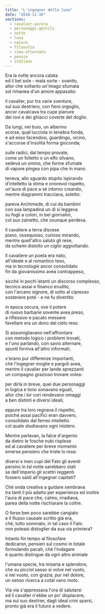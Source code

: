 ```yaml
---
title: "L'ingegner della luna"
date: "2018-11-10"
sections:
  - cavalier-aurora
  - personaggi-gentili
  - notte
  - luna
  - natura
  - filosofia
  - rima-alternata
  - poesie
  - italiano
---
```


Era la notte ancora calata\
ed il bel sole - mala sorte - svanito,\
allor che soltanto un'imago sfumata\
sol rimanea d'un amore appassito:

il cavalier, pur tra varie sventure,\
sul suo destriero, con fiero orgoglio,\
ancor cavalcava tra cupe pianure\
dei rovi e dei ghiacci coverte del doglio.

Da lungi, nel buio, un alberino\
scorse, qual lucciola in tenebra fonda,\
e ad esso facendosi, guardingo, vicino,\
s'accorse d'insolita forma gioconda;

sulle radici, dal tempo provate,\
come un folletto o un elfo silvano,\
sedeva un omino, che forme sfumate\
di vapore pingea con pipa che in mano

teneva, allo sguardo stupito ispirando\
d'intelletto la stima e onorevol rispetto,\
un'aura di pace a sé intorno creando,\
mentre diagrammi tracciava, soletto:

pareva Archimede, di cui da bambini\
con sua lampadina un dì si leggeva\
su fogli a colori, in bei giornalini,\
col suo zainetto, che ovunque perdeva.

Il cavaliere a terra discese\
piano, ossequioso, curioso mirando,\
mentre quell'altro saluto gli rese,\
da schemi distolto un ciglio aggrottando.

Il cavaliere un poeta era nato,\
all'ideale e al romantico teso,\
ma in tecnologie ancor consolidato\
fin da giovanissimo avea contrappeso,

sicché in pochi istanti un discorso complesso,\
tecnico assai e financo erudito,\
con l'arcano signore, di sotto al cipresso\
sostenere poté - e ne fu divertito:

in epoca oscura, ove il potere\
di nuovo barbarie sovente avea preso,\
a riflessivo e pacato messere\
favellare era un dono dal cielo reso.

Si assomigliavano nell'affrontare\
con metodo logico i problemi trovati,\
e l'uno parlando, con savio alternare,\
spunti forniva all'altro informati;

v'erano pur differenze importanti,\
ché l'ingegner moglie e pargoli avea,\
mentre il cavalier per lande sprezzanti\
un compagno grazioso trovare volea:

per dirla in breve, quei due personaggi\
in logica e tono sonavano eguali,\
allor che i lor cori rendevano omaggi\
a ben distinti e diversi ideali;

eppure tra loro regnava il rispetto,\
poiché assai pacifici eran davvero,\
consolidato dal ferreo intelletto\
col quale studiavano ogni mistero.

Mentre parlavan, la falce d'argento\
da dietro le fosche nubi risplese\
ed al cavaliere per breve momento\
emerse pensiero che triste lo rese:

diversi e men cupi del Fato gli eventi\
persino in tal notte sarebbero stati\
se dell'imperio gli scettri reggenti\
fossero saldi all'ingegner capitati?

Ché onda creativa a guidare sembrava\
tra tanti il più adatto per esperienza ed inoltre\
l'aura di pace che, calmo, irradiava,\
parea della notte rischiarare la coltre.

O forse ben poco sarebbe cangiato\
e il flusso causale scritto già era,\
ché, tutto sommato, in tal caso il Fato\
non poteasi distoglier da sua via primiera?

Intanto fin tempo al filosofare\
dedicaron, pensieri sul cosmo in totale\
formulando pacati, ché l'indagare\
è quanto distingue da ogni altro animale

l'umana specie, tra miseria e splendore,\
che su picciol sasso si volve nel vuoto,\
e nel vuoto, con grazia, pur nel dolore,\
un senso ricerca a cotal vano moto.

Via via s'appressava l'ora di salutarsi\
ed il cavalier n'ebbe un po' dispiacere,\
ma sul suo destrier, dagli ideal crini sparsi,\
pronto già era il futuro a vedere.
